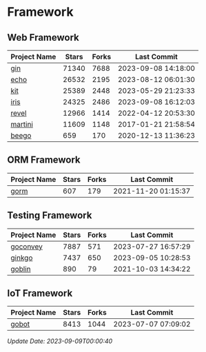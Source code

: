 # Framework

## Web Framework
| Project Name | Stars | Forks | Last Commit |
| ------------ | ----- | ----- | ----------- |
| [gin](https://github.com/gin-gonic/gin) | 71340 | 7688 | 2023-09-08 14:18:00 |
| [echo](https://github.com/labstack/echo) | 26532 | 2195 | 2023-08-12 06:01:30 |
| [kit](https://github.com/go-kit/kit) | 25389 | 2448 | 2023-05-29 21:23:33 |
| [iris](https://github.com/kataras/iris) | 24325 | 2486 | 2023-09-08 16:12:03 |
| [revel](https://github.com/revel/revel) | 12966 | 1414 | 2022-04-12 20:53:30 |
| [martini](https://github.com/go-martini/martini) | 11609 | 1148 | 2017-01-21 21:58:54 |
| [beego](https://github.com/astaxie/beego) | 659 | 170 | 2020-12-13 11:36:23 |

## ORM Framework
| Project Name | Stars | Forks | Last Commit |
| ------------ | ----- | ----- | ----------- |
| [gorm](https://github.com/jinzhu/gorm) | 607 | 179 | 2021-11-20 01:15:37 |

## Testing Framework
| Project Name | Stars | Forks | Last Commit |
| ------------ | ----- | ----- | ----------- |
| [goconvey](https://github.com/smartystreets/goconvey) | 7887 | 571 | 2023-07-27 16:57:29 |
| [ginkgo](https://github.com/onsi/ginkgo) | 7437 | 650 | 2023-09-05 10:28:53 |
| [goblin](https://github.com/franela/goblin) | 890 | 79 | 2021-10-03 14:34:22 |

## IoT Framework
| Project Name | Stars | Forks | Last Commit |
| ------------ | ----- | ----- | ----------- |
| [gobot](https://github.com/hybridgroup/gobot) | 8413 | 1044 | 2023-07-07 07:09:02 |

*Update Date: 2023-09-09T00:00:40*